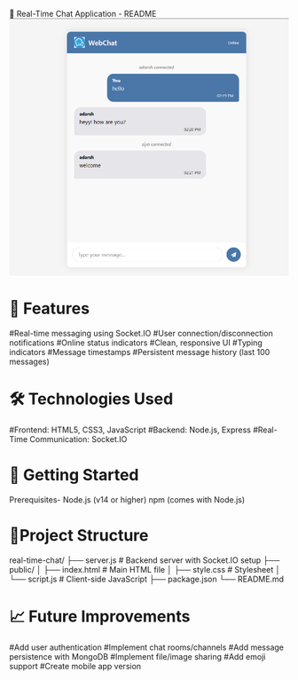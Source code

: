 📝 Real-Time Chat Application - README
![Chat Application Interface](/screenshot.png)



# 🌟 Features
#Real-time messaging using Socket.IO
#User connection/disconnection notifications
#Online status indicators
#Clean, responsive UI
#Typing indicators
#Message timestamps
#Persistent message history (last 100 messages)

# 🛠️ Technologies Used
#Frontend: HTML5, CSS3, JavaScript
#Backend: Node.js, Express
#Real-Time Communication: Socket.IO


# 🚀 Getting Started
Prerequisites-
Node.js (v14 or higher)
npm (comes with Node.js)

# 📂Project Structure
real-time-chat/
├── server.js            # Backend server with Socket.IO setup
├── public/
│   ├── index.html       # Main HTML file
│   ├── style.css        # Stylesheet
│   └── script.js        # Client-side JavaScript
├── package.json
└── README.md

# 📈 Future Improvements
#Add user authentication
#Implement chat rooms/channels
#Add message persistence with MongoDB
#Implement file/image sharing
#Add emoji support
#Create mobile app version

